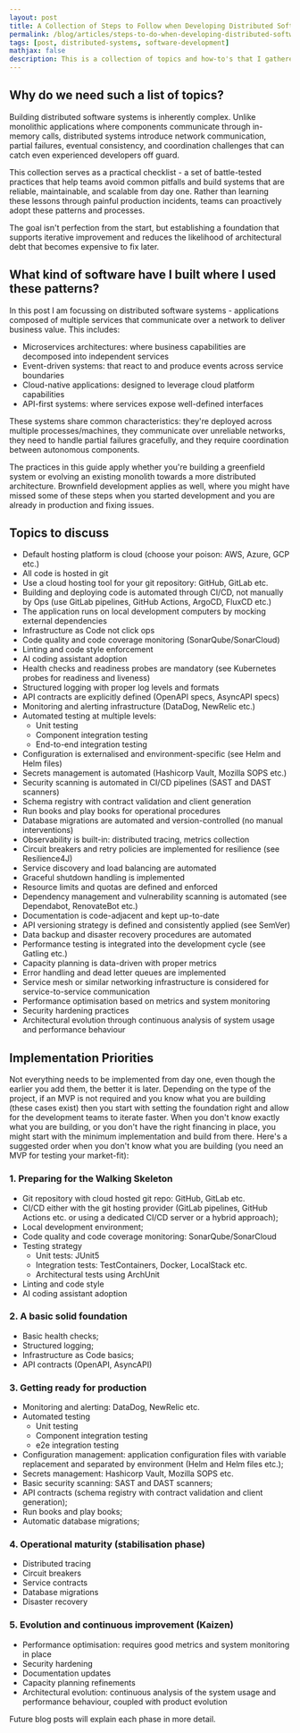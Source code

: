```yaml
---
layout: post
title: A Collection of Steps to Follow when Developing Distributed Software Systems
permalink: /blog/articles/steps-to-do-when-developing-distributed-software-systems/
tags: [post, distributed-systems, software-development]
mathjax: false
description: This is a collection of topics and how-to's that I gathered during years of software development. Practices and processes to follow when developing distributed software systems and not only.
---
```


## Why do we need such a list of topics?

Building distributed software systems is inherently complex. Unlike monolithic applications where components communicate through in-memory calls, distributed systems introduce network communication, partial failures, eventual consistency, and coordination challenges that can catch even experienced developers off guard.

This collection serves as a practical checklist - a set of battle-tested practices that help teams avoid common pitfalls and build systems that are reliable, maintainable, and scalable from day one. Rather than learning these lessons through painful production incidents, teams can proactively adopt these patterns and processes.

The goal isn't perfection from the start, but establishing a foundation that supports iterative improvement and reduces the likelihood of architectural debt that becomes expensive to fix later.

## What kind of software have I built where I used these patterns?

In this post I am focussing on distributed software systems - applications composed of multiple services that communicate over a network to deliver business value. This includes:

- Microservices architectures: where business capabilities are decomposed into independent services
- Event-driven systems: that react to and produce events across service boundaries
- Cloud-native applications: designed to leverage cloud platform capabilities
- API-first systems: where services expose well-defined interfaces

These systems share common characteristics: they're deployed across multiple processes/machines, they communicate over unreliable networks, they need to handle partial failures gracefully, and they require coordination between autonomous components.

The practices in this guide apply whether you're building a greenfield system or evolving an existing monolith towards a more distributed architecture. Brownfield development applies as well, where you might have missed some of these steps when you started development and you are already in production and fixing issues.

## Topics to discuss

- Default hosting platform is cloud (choose your poison: AWS, Azure, GCP etc.)
- All code is hosted in git
- Use a cloud hosting tool for your git repository: GitHub, GitLab etc.
- Building and deploying code is automated through CI/CD, not manually by Ops (use GitLab pipelines, GitHub Actions, ArgoCD, FluxCD etc.)
- The application runs on local development computers by mocking external dependencies
- Infrastructure as Code not click ops
- Code quality and code coverage monitoring (SonarQube/SonarCloud)
- Linting and code style enforcement
- AI coding assistant adoption
- Health checks and readiness probes are mandatory (see Kubernetes probes for readiness and liveness)
- Structured logging with proper log levels and formats
- API contracts are explicitly defined (OpenAPI specs, AsyncAPI specs)
- Monitoring and alerting infrastructure (DataDog, NewRelic etc.)
- Automated testing at multiple levels:
  - Unit testing
  - Component integration testing
  - End-to-end integration testing
- Configuration is externalised and environment-specific (see Helm and Helm files)
- Secrets management is automated (Hashicorp Vault, Mozilla SOPS etc.)
- Security scanning is automated in CI/CD pipelines (SAST and DAST scanners)
- Schema registry with contract validation and client generation
- Run books and play books for operational procedures
- Database migrations are automated and version-controlled (no manual interventions)
- Observability is built-in: distributed tracing, metrics collection
- Circuit breakers and retry policies are implemented for resilience (see Resilience4J)
- Service discovery and load balancing are automated
- Graceful shutdown handling is implemented
- Resource limits and quotas are defined and enforced
- Dependency management and vulnerability scanning is automated (see Dependabot, RenovateBot etc.)
- Documentation is code-adjacent and kept up-to-date
- API versioning strategy is defined and consistently applied (see SemVer)
- Data backup and disaster recovery procedures are automated
- Performance testing is integrated into the development cycle (see Gatling etc.)
- Capacity planning is data-driven with proper metrics
- Error handling and dead letter queues are implemented
- Service mesh or similar networking infrastructure is considered for service-to-service communication
- Performance optimisation based on metrics and system monitoring
- Security hardening practices
- Architectural evolution through continuous analysis of system usage and performance behaviour

## Implementation Priorities

Not everything needs to be implemented from day one, even though the earlier you add them, the better it is later. Depending on the type of the project, if an MVP is not required and you know what you are building (these cases exist) then you start with setting the foundation right and allow for the development teams to iterate faster. When you don't know exactly what you are building, or you don't have the right financing in place, you might start with the minimum implementation and build from there. Here's a suggested order when you don't know what you are building (you need an MVP for testing your market-fit):

### 1. Preparing for the Walking Skeleton

- Git repository with cloud hosted git repo: GitHub, GitLab etc.
- CI/CD either with the git hosting provider (GitLab pipelines, GitHub Actions etc. or using a dedicated CI/CD server or a hybrid approach);
- Local development environment;
- Code quality and code coverage monitoring: SonarQube/SonarCloud
- Testing strategy
  - Unit tests: JUnit5
  - Integration tests: TestContainers, Docker, LocalStack etc.
  - Architectural tests using ArchUnit
- Linting and code style
- AI coding assistant adoption

### 2. A basic solid foundation

- Basic health checks;
- Structured logging;
- Infrastructure as Code basics;
- API contracts (OpenAPI, AsyncAPI)

### 3. Getting ready for production

- Monitoring and alerting: DataDog, NewRelic etc.
- Automated testing
  - Unit testing
  - Component integration testing
  - e2e integration testing
- Configuration management: application configuration files with variable replacement and separated by environment (Helm and Helm files etc.);
- Secrets management: Hashicorp Vault, Mozilla SOPS etc.
- Basic security scanning: SAST and DAST scanners;
- API contracts (schema registry with contract validation and client generation);
- Run books and play books;
- Automatic database migrations;

### 4. Operational maturity (stabilisation phase)

- Distributed tracing
- Circuit breakers
- Service contracts
- Database migrations
- Disaster recovery

### 5. Evolution and continuous improvement (Kaizen)

- Performance optimisation: requires good metrics and system monitoring in place
- Security hardening
- Documentation updates
- Capacity planning refinements
- Architectural evolution: continuous analysis of the system usage and performance behaviour, coupled with product evolution

Future blog posts will explain each phase in more detail.
